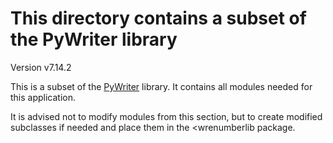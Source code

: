 # This directory contains a subset of the PyWriter library

Version v7.14.2

This is a subset of the [PyWriter](https://github.com/peter88213/PyWriter) library. It contains all modules needed for this application. 

It is advised not to modify modules from this section, but to create modified subclasses if needed and place them in the <wrenumberlib package.
